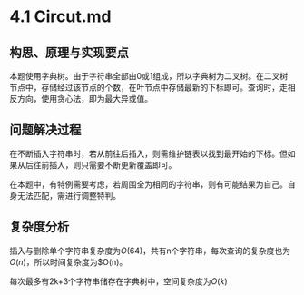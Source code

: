 # 4.1 Circut.md

## 构思、原理与实现要点

本题使用字典树。由于字符串全部由0或1组成，所以字典树为二叉树。在二叉树节点中，存储经过该节点的个数，在叶节点中存储最新的下标即可。查询时，走相反方向，使用贪心法，即为最大异或值。

## 问题解决过程

在不断插入字符串时，若从前往后插入，则需维护链表以找到最开始的下标。但如果从后往前插入，则只需要不断更新覆盖即可。

在本题中，有特例需要考虑，若周围全为相同的字符串，则有可能结果为自己。自身无法匹配，需进行调整特判。

## 复杂度分析

插入与删除单个字符串复杂度为$O(64)$，共有n个字符串，每次查询的复杂度也为$O(n)$，所以时间复杂度为$O(n)。

每次最多有2k+3个字符串储存在字典树中，空间复杂度为$O(k)$